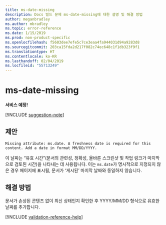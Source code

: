 ```yaml
---
title: ms-date-missing
description: Docs 빌드 문제 ms-date-missing에 대한 설명 및 해결 방법
author: meganbradley
ms.author: mbradley
ms.topic: error-reference
ms.date: 1/15/2019
ms.prod: non-product-specific
ms.openlocfilehash: f5603dee7efe5c7ce3eaa4fa944031d94a9283d8
ms.sourcegitcommit: 203ca15fda2d217f082c74ec648c1f1db323f9f1
ms.translationtype: HT
ms.contentlocale: ko-KR
ms.lasthandoff: 02/04/2019
ms.locfileid: "55713249"
---
```

# <a name="ms-date-missing"></a>ms-date-missing

**서비스 예정!**

[!INCLUDE [suggestion-note](includes/suggestion-note.md)]

## <a name="suggestion"></a>제안

`Missing attribute: ms.date. A freshness date is required for this content. Add a date in format MM/DD/YYYY.`

이 날짜는 “유효 시간”(문서의 관련성, 정확성, 올바른 스크린샷 및 작업 링크가 마지막으로 검토된 시간)을 나타내는 데 사용됩니다. 이는 `ms.date`가 명시적으로 지정되지 않은 경우 페이지에 표시될, 문서가 ‘게시된’ 마지막 날짜와 동일하지 않습니다.

## <a name="resolution"></a>해결 방법

문서가 손상된 콘텐츠 없이 최신 상태인지 확인한 후 YYYY/MM/DD 형식으로 유효한 날짜를 추가합니다.

<!--make sure to add this file to your includes folder and verify the path-->
[!INCLUDE [validation-reference-help](includes/validation-reference-help.md)]
